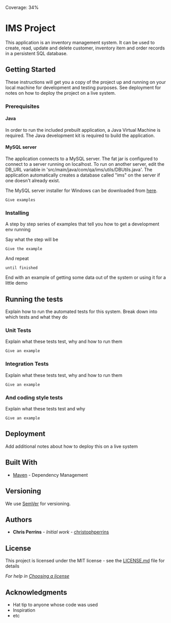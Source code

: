 Coverage: 34%
# IMS Project

This application is an inventory management system. It can be used to create, read, update and delete customer, inventory item and order records in a persistent SQL database.

## Getting Started

These instructions will get you a copy of the project up and running on your local machine for development and testing purposes. See deployment for notes on how to deploy the project on a live system.

### Prerequisites

#### Java
In order to run the included prebuilt application, a Java Virtual Machine is required. The Java development kit is required to build the application.

#### MySQL server
The application connects to a MySQL server. The fat jar is configured to connect to a server running on localhost. To run on another server, edit the DB_URL variable in 'src/main/java/com/qa/ims/utils/DBUtils.java'. The application automatically creates a database called "ims" on the server if one doesn't already exist.

The MySQL server installer for Windows can be downloaded from [here](https://dev.mysql.com/downloads/installer/).

```
Give examples
```

### Installing

A step by step series of examples that tell you how to get a development env running

Say what the step will be

```
Give the example
```

And repeat

```
until finished
```

End with an example of getting some data out of the system or using it for a little demo

## Running the tests

Explain how to run the automated tests for this system. Break down into which tests and what they do

### Unit Tests 

Explain what these tests test, why and how to run them

```
Give an example
```

### Integration Tests 
Explain what these tests test, why and how to run them

```
Give an example
```

### And coding style tests

Explain what these tests test and why

```
Give an example
```

## Deployment

Add additional notes about how to deploy this on a live system

## Built With

* [Maven](https://maven.apache.org/) - Dependency Management

## Versioning

We use [SemVer](http://semver.org/) for versioning.

## Authors

* **Chris Perrins** - *Initial work* - [christophperrins](https://github.com/christophperrins)

## License

This project is licensed under the MIT license - see the [LICENSE.md](LICENSE.md) file for details 

*For help in [Choosing a license](https://choosealicense.com/)*

## Acknowledgments

* Hat tip to anyone whose code was used
* Inspiration
* etc
